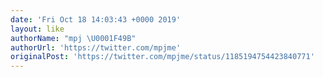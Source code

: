 ```yaml
---
date: 'Fri Oct 18 14:03:43 +0000 2019'
layout: like
authorName: "mpj \U0001F49B"
authorUrl: 'https://twitter.com/mpjme'
originalPost: 'https://twitter.com/mpjme/status/1185194754423840771'
---
```

